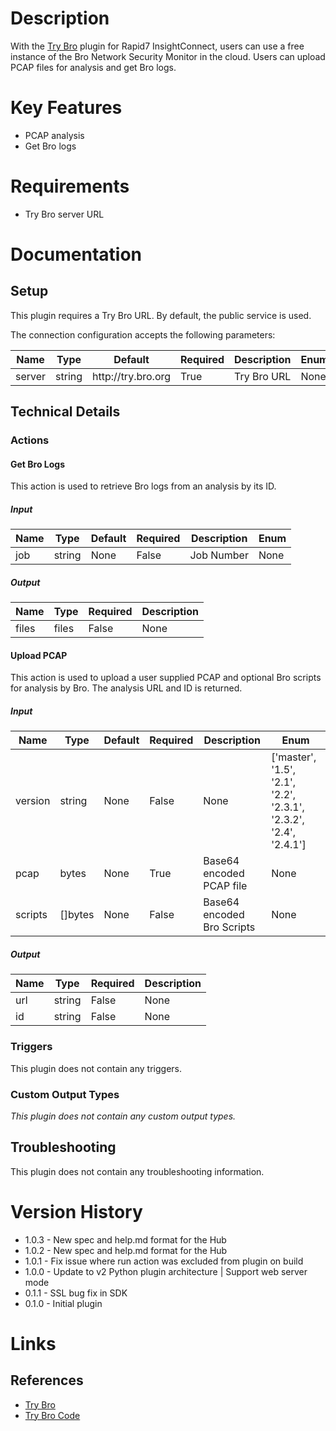 # Description

With the [Try Bro](http://try.bro.org/) plugin for Rapid7 InsightConnect, users can use a free instance of the
Bro Network Security Monitor in the cloud. Users can upload PCAP files for analysis and get Bro logs.

# Key Features

* PCAP analysis
* Get Bro logs

# Requirements

* Try Bro server URL

# Documentation

## Setup

This plugin requires a Try Bro URL. By default, the public service is used.

The connection configuration accepts the following parameters:

|Name|Type|Default|Required|Description|Enum|
|----|----|-------|--------|-----------|----|
|server|string|http\://try.bro.org|True|Try Bro URL|None|

## Technical Details

### Actions

#### Get Bro Logs

This action is used to retrieve Bro logs from an analysis by its ID.

##### Input

|Name|Type|Default|Required|Description|Enum|
|----|----|-------|--------|-----------|----|
|job|string|None|False|Job Number|None|

##### Output

|Name|Type|Required|Description|
|----|----|--------|-----------|
|files|files|False|None|

#### Upload PCAP

This action is used to upload a user supplied PCAP and optional Bro scripts for analysis by Bro.
The analysis URL and ID is returned.

##### Input

|Name|Type|Default|Required|Description|Enum|
|----|----|-------|--------|-----------|----|
|version|string|None|False|None|['master', '1.5', '2.1', '2.2', '2.3.1', '2.3.2', '2.4', '2.4.1']|
|pcap|bytes|None|True|Base64 encoded PCAP file|None|
|scripts|[]bytes|None|False|Base64 encoded Bro Scripts|None|

##### Output

|Name|Type|Required|Description|
|----|----|--------|-----------|
|url|string|False|None|
|id|string|False|None|

### Triggers

This plugin does not contain any triggers.

### Custom Output Types

_This plugin does not contain any custom output types._

## Troubleshooting

This plugin does not contain any troubleshooting information.

# Version History

* 1.0.3 - New spec and help.md format for the Hub
* 1.0.2 - New spec and help.md format for the Hub
* 1.0.1 - Fix issue where run action was excluded from plugin on build
* 1.0.0 - Update to v2 Python plugin architecture | Support web server mode
* 0.1.1 - SSL bug fix in SDK
* 0.1.0 - Initial plugin

# Links

## References

* [Try Bro](http://try.bro.org/)
* [Try Bro Code](https://github.com/bro/try-bro)

